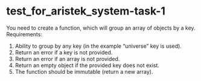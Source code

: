 # test_for_aristek_system-task-1
You need to create a function, which will group an array of objects by a key.
Requirements:
1. Ability to group by any key (in the example “universe” key is used).
2. Return an error if a key is not provided.
3. Return an error if an array is not provided.
4. Return an empty object if the provided key does not exist.
5. The function should be immutable (return a new array).

